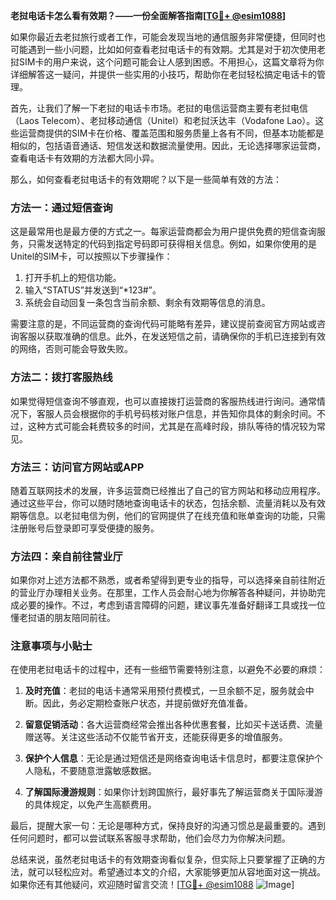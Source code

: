 **老挝电话卡怎么看有效期？——一份全面解答指南[[TG💪+ @esim1088](https://t.me/s/esim1088)]**

如果你最近去老挝旅行或者工作，可能会发现当地的通信服务非常便捷，但同时也可能遇到一些小问题，比如如何查看老挝电话卡的有效期。尤其是对于初次使用老挝SIM卡的用户来说，这个问题可能会让人感到困惑。不用担心，这篇文章将为你详细解答这一疑问，并提供一些实用的小技巧，帮助你在老挝轻松搞定电话卡的管理。

首先，让我们了解一下老挝的电话卡市场。老挝的电信运营商主要有老挝电信（Laos Telecom）、老挝移动通信（Unitel）和老挝沃达丰（Vodafone Lao）。这些运营商提供的SIM卡在价格、覆盖范围和服务质量上各有不同，但基本功能都是相似的，包括语音通话、短信发送和数据流量使用。因此，无论选择哪家运营商，查看电话卡有效期的方法都大同小异。

那么，如何查看老挝电话卡的有效期呢？以下是一些简单有效的方法：

### 方法一：通过短信查询

这是最常用也是最方便的方式之一。每家运营商都会为用户提供免费的短信查询服务，只需发送特定的代码到指定号码即可获得相关信息。例如，如果你使用的是Unitel的SIM卡，可以按照以下步骤操作：

1. 打开手机上的短信功能。
2. 输入“STATUS”并发送到“*123#”。
3. 系统会自动回复一条包含当前余额、剩余有效期等信息的消息。

需要注意的是，不同运营商的查询代码可能略有差异，建议提前查阅官方网站或咨询客服以获取准确的信息。此外，在发送短信之前，请确保你的手机已连接到有效的网络，否则可能会导致失败。

### 方法二：拨打客服热线

如果觉得短信查询不够直观，也可以直接拨打运营商的客服热线进行询问。通常情况下，客服人员会根据你的手机号码核对账户信息，并告知你具体的剩余时间。不过，这种方式可能会耗费较多的时间，尤其是在高峰时段，排队等待的情况较为常见。

### 方法三：访问官方网站或APP

随着互联网技术的发展，许多运营商已经推出了自己的官方网站和移动应用程序。通过这些平台，你可以随时随地查询电话卡的状态，包括余额、流量消耗以及有效期等信息。以老挝电信为例，他们的官网提供了在线充值和账单查询的功能，只需注册账号后登录即可享受便捷的服务。

### 方法四：亲自前往营业厅

如果你对上述方法都不熟悉，或者希望得到更专业的指导，可以选择亲自前往附近的营业厅办理相关业务。在那里，工作人员会耐心地为你解答各种疑问，并协助完成必要的操作。不过，考虑到语言障碍的问题，建议事先准备好翻译工具或找一位懂老挝语的朋友陪同前往。

### 注意事项与小贴士

在使用老挝电话卡的过程中，还有一些细节需要特别注意，以避免不必要的麻烦：

1. **及时充值**：老挝的电话卡通常采用预付费模式，一旦余额不足，服务就会中断。因此，务必定期检查账户状态，并提前做好充值准备。
   
2. **留意促销活动**：各大运营商经常会推出各种优惠套餐，比如买卡送话费、流量赠送等。关注这些活动不仅能节省开支，还能获得更多的增值服务。

3. **保护个人信息**：无论是通过短信还是网络查询电话卡信息时，都要注意保护个人隐私，不要随意泄露敏感数据。

4. **了解国际漫游规则**：如果你计划跨国旅行，最好事先了解运营商关于国际漫游的具体规定，以免产生高额费用。

最后，提醒大家一句：无论是哪种方式，保持良好的沟通习惯总是最重要的。遇到任何问题时，都可以尝试联系客服寻求帮助，他们会尽力为你解决问题。

总结来说，虽然老挝电话卡的有效期查询看似复杂，但实际上只要掌握了正确的方法，就可以轻松应对。希望通过本文的介绍，大家能够更加从容地面对这一挑战。如果你还有其他疑问，欢迎随时留言交流！[[TG💪+ @esim1088](https://t.me/s/esim1088) ![Image](https://i.postimg.cc/4NQfJmqS/Snipaste-2025-05-13-00-14-12.png)]